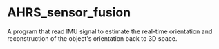 # AHRS_sensor_fusion
A program that read IMU signal to estimate the real-time orientation and reconstruction of the object's orientation back to 3D space.
